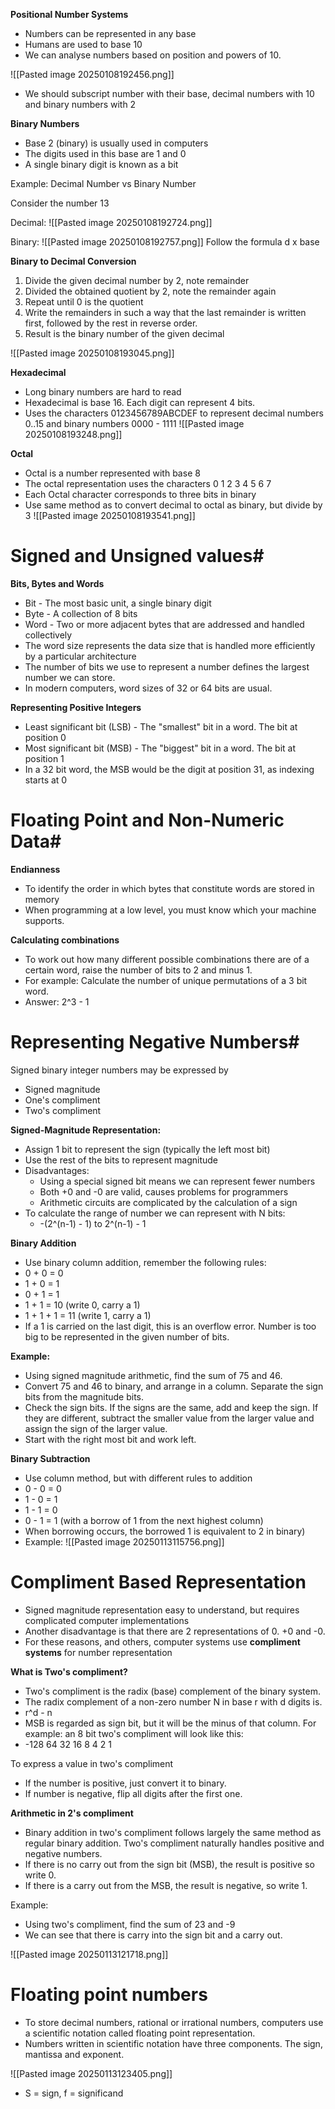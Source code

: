 **Positional Number Systems**
- Numbers can be represented in any base
- Humans are used to base 10
- We can analyse numbers based on position and powers of 10.

![[Pasted image 20250108192456.png]]
- We should subscript number with their base, decimal numbers with 10 and binary numbers with 2

**Binary Numbers**
- Base 2 (binary) is usually used in computers
- The digits used in this base are 1 and 0
- A single binary digit is known as a bit


Example: Decimal Number vs Binary Number

Consider the number 13

Decimal:
![[Pasted image 20250108192724.png]]

Binary:
![[Pasted image 20250108192757.png]]
Follow the formula d x base

**Binary to Decimal Conversion**

1) Divide the given decimal number by 2, note remainder
2) Divided the obtained quotient by 2, note the remainder again
3) Repeat until 0 is the quotient
4) Write the remainders in such a way that the last remainder is written first, followed by the rest in reverse order. 
5) Result is the binary number of the given decimal

![[Pasted image 20250108193045.png]]

**Hexadecimal**
- Long binary numbers are hard to read
- Hexadecimal is base 16. Each digit can represent 4 bits. 
- Uses the characters 0123456789ABCDEF to represent decimal numbers 0..15 and binary numbers 0000 - 1111
![[Pasted image 20250108193248.png]]

**Octal**
- Octal is a number represented with base 8
- The octal representation uses the characters 0 1 2 3 4 5 6 7
- Each Octal character corresponds to three bits in binary
- Use same method as to convert decimal to octal as binary, but divide by 3
![[Pasted image 20250108193541.png]]

# Signed and Unsigned values#

**Bits, Bytes and Words**
- Bit - The most basic unit, a single binary digit
- Byte - A collection of 8 bits
- Word - Two or more adjacent bytes that are addressed and handled collectively
- The word size represents the data size that is handled more efficiently by a particular architecture
- The number of bits we use to represent a number defines the largest number we can store. 
- In modern computers, word sizes of 32 or 64 bits are usual. 

**Representing Positive Integers**
- Least significant bit (LSB) - The "smallest" bit in a word. The bit at position 0
- Most significant bit (MSB) - The "biggest" bit in a word. The bit at position 1
- In a 32 bit word, the MSB would be the digit at position 31, as indexing starts at 0

# Floating Point and Non-Numeric Data#

**Endianness**
- To identify the order in which bytes that constitute words are stored in memory
- When programming at a low level, you must know which your machine supports. 

**Calculating combinations**
- To work out how many different possible combinations there are of a certain word, raise the number of bits to 2 and minus 1. 
- For example: Calculate the number of unique permutations of a 3 bit word.
- Answer: 2^3 - 1


# Representing Negative Numbers#

Signed binary integer numbers may be expressed by
- Signed magnitude
- One's compliment
- Two's compliment

**Signed-Magnitude Representation:**

- Assign 1 bit to represent the sign (typically the left most bit)
- Use the rest of the bits to represent magnitude
- Disadvantages:
	- Using a special signed bit means we can represent fewer numbers
	- Both +0 and -0 are valid, causes problems for programmers
	- Arithmetic circuits are complicated by the calculation of a sign
- To calculate the range of number we can represent with N bits:
	- -(2^(n-1) - 1) to 2^(n-1) - 1


**Binary Addition**
- Use binary column addition, remember the following rules:
- 0 + 0 = 0
- 1 + 0 = 1
- 0 + 1 = 1
- 1 + 1 = 10 (write 0, carry a 1)
- 1 + 1 + 1 = 11 (write 1, carry a 1)
- If a 1 is carried on the last digit, this is an overflow error. Number is too big to be represented in the given number of bits. 

**Example:**
- Using signed magnitude arithmetic, find the sum of 75 and 46.
- Convert 75 and 46 to binary, and arrange in a column. Separate the sign bits from the magnitude bits.
- Check the sign bits. If the signs are the same, add and keep the sign. If they are different, subtract the smaller value from the larger value and assign the sign of the larger value. 
- Start with the right most bit and work left. 

**Binary Subtraction**
- Use column method, but with different rules to addition
- 0 - 0 = 0
- 1 - 0 = 1
- 1 - 1 = 0
- 0 - 1 = 1 (with a borrow of 1 from the next highest column)
- When borrowing occurs, the borrowed 1 is equivalent to 2 in binary)
- Example:
 ![[Pasted image 20250113115756.png]]

# Compliment Based Representation

- Signed magnitude representation easy to understand, but requires complicated computer implementations
- Another disadvantage is that there are 2 representations of 0. +0 and -0. 
- For these reasons, and others, computer systems use **compliment systems** for number representation

**What is Two's compliment?**
- Two's compliment is the radix (base) complement of the binary system. 
- The radix complement of a non-zero number N in base r with d digits is. 
- r^d - n
- MSB is regarded as sign bit, but it will be the minus of that column. For example: an 8 bit two's compliment will look like this:
- -128 64 32 16 8 4 2 1

To express a value in two's compliment
- If the number is positive, just convert it to binary. 
- If number is negative, flip all digits after the first one. 

**Arithmetic in 2's compliment**

- Binary addition in two's compliment follows largely the same method as regular binary addition. Two's compliment naturally handles positive and negative numbers.
- If there is no carry out from the sign bit (MSB), the result is positive so write 0. 
- If there is a carry out from the MSB, the result is negative, so write 1. 

Example:
- Using two's compliment, find the sum of 23 and -9
- We can see that there is carry into the sign bit and a carry out. 

![[Pasted image 20250113121718.png]]


# Floating point numbers

- To store decimal numbers, rational or irrational numbers, computers use a scientific notation called floating point representation. 
- Numbers written in scientific notation have three components. The sign, mantissa and exponent. 

![[Pasted image 20250113123405.png]]

- S = sign, f = significand 